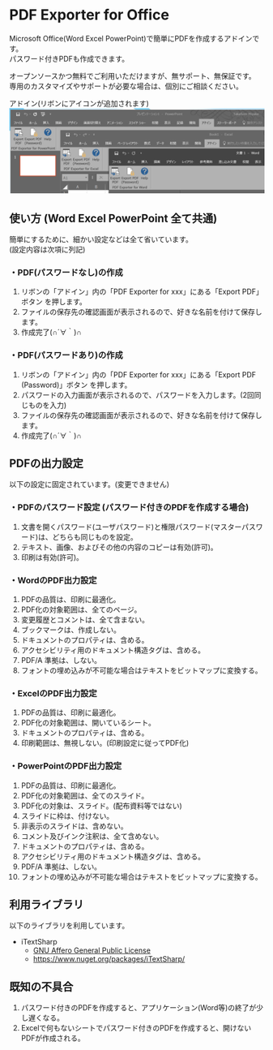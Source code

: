 PDF Exporter for Office
========

Microsoft Office(Word Excel PowerPoint)で簡単にPDFを作成するアドインです。  
パスワード付きPDFも作成できます。  

オープンソースかつ無料でご利用いただけますが、無サポート、無保証です。  
専用のカスタマイズやサポートが必要な場合は、個別にご相談ください。  

アドイン(リボンにアイコンが追加されます)  
![Screenshot](https://github.com/t-miyake/PdfExporterForOffice/blob/master/Screenshots/Screenshot.png) 


## 使い方 (Word Excel PowerPoint 全て共通)  
簡単にするために、細かい設定などは全て省いています。  
(設定内容は次項に列記)

### ・PDF(パスワードなし)の作成  
1. リボンの「アドイン」内の「PDF Exporter for xxx」にある「Export PDF」ボタン を押します。
1. ファイルの保存先の確認画面が表示されるので、好きな名前を付けて保存します。
1. 作成完了(∩´∀｀)∩   
 
### ・PDF(パスワードあり)の作成  
1. リボンの「アドイン」内の「PDF Exporter for xxx」にある「Export PDF (Password)」ボタン を押します。
1. パスワードの入力画面が表示されるので、パスワードを入力します。(2回同じものを入力)
1. ファイルの保存先の確認画面が表示されるので、好きな名前を付けて保存します。
1. 作成完了(∩´∀｀)∩  
  
## PDFの出力設定
以下の設定に固定されています。(変更できません)

### ・PDFのパスワード設定 (パスワード付きのPDFを作成する場合)
1. 文書を開くパスワード(ユーザパスワード)と権限パスワード(マスターパスワード)は、どちらも同じものを設定。
1. テキスト、画像、およびその他の内容のコピーは有効(許可)。
1. 印刷は有効(許可)。

### ・WordのPDF出力設定  
1. PDFの品質は、印刷に最適化。  
1. PDF化の対象範囲は、全てのページ。  
1. 変更履歴とコメントは、全て含まない。  
1. ブックマークは、作成しない。  
1. ドキュメントのプロパティは、含める。  
1. アクセシビリティ用のドキュメント構造タグは、含める。  
1. PDF/A 準拠は、しない。  
1. フォントの埋め込みが不可能な場合はテキストをビットマップに変換する。  

### ・ExcelのPDF出力設定
1. PDFの品質は、印刷に最適化。
1. PDF化の対象範囲は、開いているシート。
1. ドキュメントのプロパティは、含める。
1. 印刷範囲は、無視しない。(印刷設定に従ってPDF化)

### ・PowerPointのPDF出力設定
1. PDFの品質は、印刷に最適化。
1. PDF化の対象範囲は、全てのスライド。
1. PDF化の対象は、スライド。(配布資料等ではない)
1. スライドに枠は、付けない。
1. 非表示のスライドは、含めない。
1. コメント及びインク注釈は、全て含めない。
1. ドキュメントのプロパティは、含める。
1. アクセシビリティ用のドキュメント構造タグは、含める。
1. PDF/A 準拠は、しない。
1. フォントの埋め込みが不可能な場合はテキストをビットマップに変換する。


## 利用ライブラリ
以下のライブラリを利用しています。

* iTextSharp
    - [GNU Affero General Public License](http://www.gnu.org/licenses/agpl.html)
    - https://www.nuget.org/packages/iTextSharp/

## 既知の不具合
 1. パスワード付きのPDFを作成すると、アプリケーション(Word等)の終了が少し遅くなる。  
 1. Excelで何もないシートでパスワード付きのPDFを作成すると、開けないPDFが作成される。
